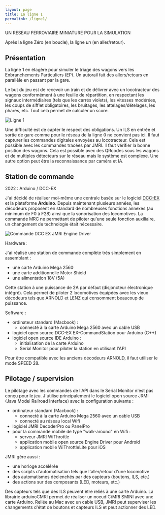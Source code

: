 ```yaml
---
layout: page
title: La ligne 1
permalink: /ligne1/
---
```


UN RESEAU FERROVIAIRE MINIATURE POUR LA SIMULATION

Après la ligne Zéro (en boucle), la ligne _un_ (en aller/retour).

Présentation
------------

La ligne 1 en étagère pour simuler le triage des wagons vers les Enbranchements Particuliers (EP).
Un autorail fait des allers/retours en parallèle en passant par la gare.

Le but du jeu est de recevoir un train et de délivrer avec un locotracteur des wagons conformément à une feuille de répartition, en respectant les signaux intermédiaires (tels que les carrés violets), les vitesses modérées, les coups de sifflet obligatoires, les bruitages, les attelages/dételages, les phares, etc. Tout cela permet de calculer un score.

![Ligne 1](../images/ligne1.jpg)

Une difficulté est de capter le respect des obligations.
Un ILS en entrée et sortie de gare comme pour le réseau de la ligne 0 ne convient pas ici.
Il faut capturer les commandes digitales envoyées au locotracteur. Cela est possible avec les commandes tracées par JMRI.
Il faut vérifier la bonne position des wagons.
Cela est possible avec des QRcodes sous les wagons et de multiples détecteurs sur le réseau mais le système est complexe. Une autre option peut être la reconnaissance par caméra et IA.


## Station de commande

2022 : Arduino / DCC-EX

J'ai décidé de réaliser moi-même une centrale basée sur le logiciel [DCC-EX](https://dcc-ex.com) et la plateforme **Arduino**. Depuis maintenant plusieurs années, les décodeurs proposent en standard de nombreuses fonctions annexes (au minimum de F0 à F28) ainsi que la sonorisation des locomotives. La commande MRC ne permettant de piloter qu'une seule fonction auxiliaire, un changement de technologie était nécessaire. 

![Commande DCC EX JMRI Engine Driver](../photos/dccex1.png)

Hardware :

J'ai réalisé une station de commande complète très simplement en assemblant :
* une carte Arduino Mega 2560
* une carte additionnelle Motor Shield
* une alimentation 18V (5A)

Cette station à une puissance de 2A par défaut (disjoncteur électronique intégré). Cela permet de piloter 2 locomotives équipées avec les vieux décodeurs tels que ARNOLD et LENZ qui consomment beaucoup de puissance.

Software :

* ordinateur standard (Macbook) :
    * connecté à la carte Arduino Mega 2560 avec un cable USB
* logiciel open source DCC-EX EX-CommandStation pour Arduino (C++)
* logiciel open source IDE Arduino :
    * initialisation de la carte Arduino
    * Serial Monitor pour piloter la station en utilisant l'API

Pour être compatible avec les anciens décodeurs ARNOLD, il faut utiliser le mode SPEED 28.

## Pilotage / supervision 

Le pilotage avec les commandes de l'API dans le Serial Monitor n'est pas conçu pour le jeu.
J'utilise principalement le logiciel open source JRMI (Java Model Railroad Interface) avec la configuration suivante :
* ordinateur standard (Macbook) :
    * connecté à la carte Arduino Mega 2560 avec un cable USB
    * connecté au réseau local Wifi
* logiciel JMRI DecoderPro ou PanelPro
* pour la commande mobile de type "walk-around" en Wifi :
    * serveur JMRI WiThrottle
    * application mobile open source Engine Driver pour Android
    * application mobile WiThrottleLite pour iOS 

JMRI gère aussi :
* une horloge accélérée
* des scripts d'automatisation tels que l'aller/retour d'une locomotive
* des automatismes déclenchés par des capteurs (boutons, ILS, etc.)
* des actions sur des composants (LED, moteurs, etc.)

Des capteurs tels que des ILS peuvent être reliés à une carte Arduino.
La librairie arduinoCMRI permet de réaliser un noeud C/MRI SMINI avec une carte Arduino.
Reliée au Mac avec un cable USB, JMRI peut superviser les changements d'état de boutons et capteurs ILS et peut actionner des LED.
